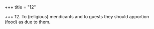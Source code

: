 +++
title = "12"

+++
12. To (religious) mendicants and to guests they should apportion (food) as due to them.
